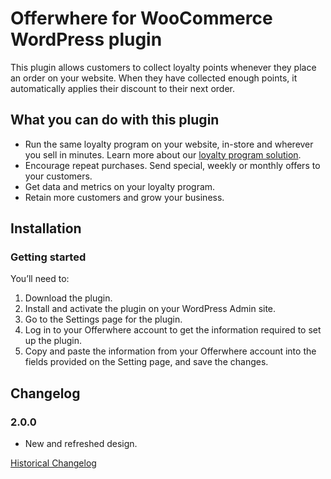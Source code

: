 # Offerwhere for WooCommerce WordPress plugin

This plugin allows customers to collect loyalty points whenever they place an order on your website. When they have
collected enough points, it automatically applies their discount to their next order.

## What you can do with this plugin

* Run the same loyalty program on your website, in-store and wherever you sell in minutes. Learn more about
  our [loyalty program solution](https://www.offerwhere.com/grow-business/loyalty-programs).
* Encourage repeat purchases. Send special, weekly or monthly offers to your customers.
* Get data and metrics on your loyalty program.
* Retain more customers and grow your business.

## Installation

### Getting started

You’ll need to:

1. Download the plugin.
2. Install and activate the plugin on your WordPress Admin site.
3. Go to the Settings page for the plugin.
4. Log in to your Offerwhere account to get the information required to set up the plugin.
5. Copy and paste the information from your Offerwhere account into the fields provided on the Setting page, and save
   the changes.

## Changelog

### 2.0.0

* New and refreshed design.

[Historical Changelog](https://raw.githubusercontent.com/tosin-ogunrinde/offerwhere-for-woocommerce-wordpress-plugin/master/offerwhere-for-woocommerce/CHANGELOG.txt)
